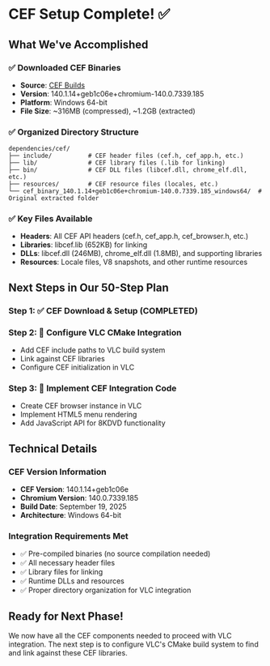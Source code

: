 # CEF Setup Complete! ✅

## What We've Accomplished

### ✅ Downloaded CEF Binaries
- **Source**: [CEF Builds](https://cef-builds.spotifycdn.com/)
- **Version**: 140.1.14+geb1c06e+chromium-140.0.7339.185
- **Platform**: Windows 64-bit
- **File Size**: ~316MB (compressed), ~1.2GB (extracted)

### ✅ Organized Directory Structure
```
dependencies/cef/
├── include/          # CEF header files (cef.h, cef_app.h, etc.)
├── lib/              # CEF library files (.lib for linking)
├── bin/              # CEF DLL files (libcef.dll, chrome_elf.dll, etc.)
├── resources/        # CEF resource files (locales, etc.)
└── cef_binary_140.1.14+geb1c06e+chromium-140.0.7339.185_windows64/  # Original extracted folder
```

### ✅ Key Files Available
- **Headers**: All CEF API headers (cef.h, cef_app.h, cef_browser.h, etc.)
- **Libraries**: libcef.lib (652KB) for linking
- **DLLs**: libcef.dll (246MB), chrome_elf.dll (1.8MB), and supporting libraries
- **Resources**: Locale files, V8 snapshots, and other runtime resources

## Next Steps in Our 50-Step Plan

### Step 1: ✅ CEF Download & Setup (COMPLETED)
### Step 2: 🔄 Configure VLC CMake Integration
- Add CEF include paths to VLC build system
- Link against CEF libraries
- Configure CEF initialization in VLC

### Step 3: 🔄 Implement CEF Integration Code
- Create CEF browser instance in VLC
- Implement HTML5 menu rendering
- Add JavaScript API for 8KDVD functionality

## Technical Details

### CEF Version Information
- **CEF Version**: 140.1.14+geb1c06e
- **Chromium Version**: 140.0.7339.185
- **Build Date**: September 19, 2025
- **Architecture**: Windows 64-bit

### Integration Requirements Met
- ✅ Pre-compiled binaries (no source compilation needed)
- ✅ All necessary header files
- ✅ Library files for linking
- ✅ Runtime DLLs and resources
- ✅ Proper directory organization for VLC integration

## Ready for Next Phase!
We now have all the CEF components needed to proceed with VLC integration. The next step is to configure VLC's CMake build system to find and link against these CEF libraries.
